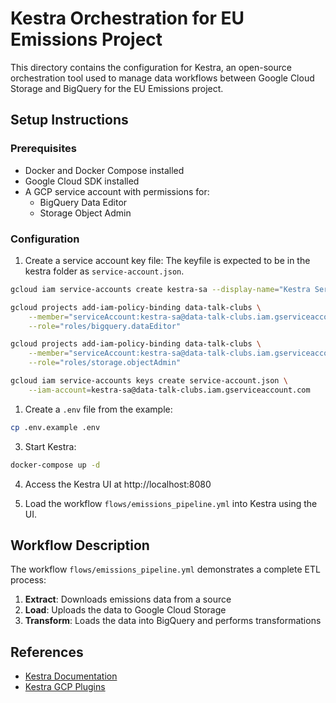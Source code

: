 # Kestra Orchestration for EU Emissions Project

This directory contains the configuration for Kestra, an open-source orchestration tool used to manage data workflows between Google Cloud Storage and BigQuery for the EU Emissions project.

## Setup Instructions

### Prerequisites

- Docker and Docker Compose installed
- Google Cloud SDK installed
- A GCP service account with permissions for:
  - BigQuery Data Editor
  - Storage Object Admin

### Configuration

1. Create a service account key file:
The keyfile is expected to be in the kestra folder as `service-account.json`.

```bash
gcloud iam service-accounts create kestra-sa --display-name="Kestra Service Account"

gcloud projects add-iam-policy-binding data-talk-clubs \
    --member="serviceAccount:kestra-sa@data-talk-clubs.iam.gserviceaccount.com" \
    --role="roles/bigquery.dataEditor"

gcloud projects add-iam-policy-binding data-talk-clubs \
    --member="serviceAccount:kestra-sa@data-talk-clubs.iam.gserviceaccount.com" \
    --role="roles/storage.objectAdmin"

gcloud iam service-accounts keys create service-account.json \
    --iam-account=kestra-sa@data-talk-clubs.iam.gserviceaccount.com
```

1. Create a `.env` file from the example:

```bash
cp .env.example .env
```

3. Start Kestra:

```bash
docker-compose up -d
```

4. Access the Kestra UI at http://localhost:8080

5. Load the workflow `flows/emissions_pipeline.yml` into Kestra using the UI.

## Workflow Description

The workflow `flows/emissions_pipeline.yml` demonstrates a complete ETL process:

1. **Extract**: Downloads emissions data from a source
2. **Load**: Uploads the data to Google Cloud Storage
3. **Transform**: Loads the data into BigQuery and performs transformations


## References

- [Kestra Documentation](https://kestra.io/docs)
- [Kestra GCP Plugins](https://kestra.io/plugins/plugin-gcp)
